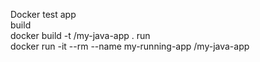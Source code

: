Docker test app\
build\
docker build -t <USERNAME>/my-java-app .
run\
docker run -it --rm --name my-running-app <USERNAME>/my-java-app